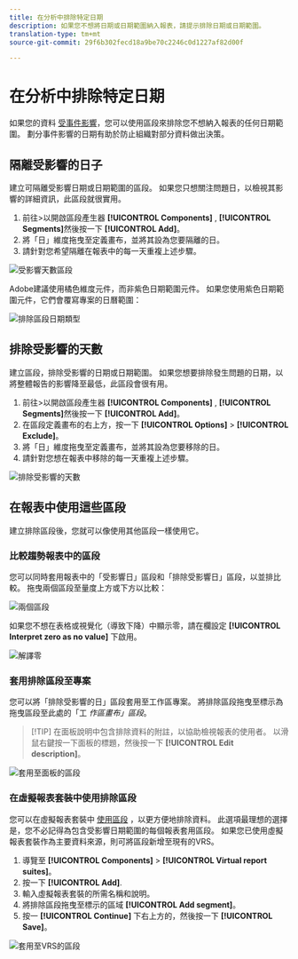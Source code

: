 ```yaml
---
title: 在分析中排除特定日期
description: 如果您不想將日期或日期範圍納入報表，請提示排除日期或日期範圍。
translation-type: tm+mt
source-git-commit: 29f6b302fecd18a9be70c2246c0d1227af82d00f

---
```



# 在分析中排除特定日期

如果您的資料 [受事件影響](/help/technotes/event-impacted.md)，您可以使用區段來排除您不想納入報表的任何日期範圍。 劃分事件影響的日期有助於防止組織對部分資料做出決策。

## 隔離受影響的日子

建立可隔離受影響日期或日期範圍的區段。 如果您只想關注問題日，以檢視其影響的詳細資訊，此區段就很實用。

1. 前往>以開啟區段產生器 **[!UICONTROL Components]** , **[!UICONTROL Segments]**&#x200B;然後按一下 **[!UICONTROL Add]**。
2. 將「日」維度拖曳至定義畫布，並將其設為您要隔離的日。
3. 請針對您希望隔離在報表中的每一天重複上述步驟。

![受影響天數區段](../assets/affected_days.jpg)

Adobe建議使用橘色維度元件，而非紫色日期範圍元件。 如果您使用紫色日期範圍元件，它們會覆寫專案的日曆範圍：

![排除區段日期類型](../assets/exclude_segment_day_type.jpg)

## 排除受影響的天數

建立區段，排除受影響的日期或日期範圍。 如果您想要排除發生問題的日期，以將整體報告的影響降至最低，此區段會很有用。

1. 前往>以開啟區段產生器 **[!UICONTROL Components]** , **[!UICONTROL Segments]**&#x200B;然後按一下 **[!UICONTROL Add]**。
2. 在區段定義畫布的右上方，按一下 **[!UICONTROL Options]** > **[!UICONTROL Exclude]**。
3. 將「日」維度拖曳至定義畫布，並將其設為您要移除的日。
4. 請針對您想在報表中移除的每一天重複上述步驟。

![排除受影響的天數](../assets/exclude_affected_days.jpg)

## 在報表中使用這些區段

建立排除區段後，您就可以像使用其他區段一樣使用它。

### 比較趨勢報表中的區段

您可以同時套用報表中的「受影響日」區段和「排除受影響日」區段，以並排比較。 拖曳兩個區段至量度上方或下方以比較：

![兩個區段](../assets/affected_and_exclude.png)

如果您不想在表格或視覺化（導致下降）中顯示零，請在欄設定 **[!UICONTROL Interpret zero as no value]** 下啟用。

![解譯零](../assets/interpret_zero.jpg)

### 套用排除區段至專案

您可以將「排除受影響的日」區段套用至工作區專案。 將排除區段拖曳至標示為拖曳區段至此處的「工 *作區畫布」區段*。

>[!TIP] 在面板說明中包含排除資料的附註，以協助檢視報表的使用者。 以滑鼠右鍵按一下面板的標題，然後按一下 **[!UICONTROL Edit description]**。

![套用至面板的區段](../assets/exclude_segment_panel.jpg)

### 在虛擬報表套裝中使用排除區段

您可以在虛擬報表套裝中 [使用區段](../../vrs/vrs-about.md) ，以更方便地排除資料。 此選項最理想的選擇是，您不必記得為包含受影響日期範圍的每個報表套用區段。 如果您已使用虛擬報表套裝作為主要資料來源，則可將區段新增至現有的VRS。

1. 導覽至 **[!UICONTROL Components]** > **[!UICONTROL Virtual report suites]**。
2. 按一下 **[!UICONTROL Add]**.
3. 輸入虛擬報表套裝的所需名稱和說明。
4. 將排除區段拖曳至標示的區域 **[!UICONTROL Add segment]**。
5. 按一 **[!UICONTROL Continue]** 下右上方的，然後按一下 **[!UICONTROL Save]**。

![套用至VRS的區段](../assets/exclude_segment_vrs.png)
